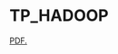 # TP_HADOOP

<a href="https://im2ag-moodle.univ-grenoble-alpes.fr/pluginfile.php/53632/mod_resource/content/5/Hadoop-TP-imag.pdf" target="_blank">PDF.</a>
